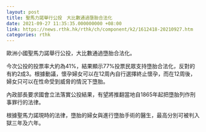 ```yaml
---
layout: post
title: 聖馬力諾舉行公投　大比數通過墮胎合法化
date: 2021-09-27 11:35:35.000000000 +08:00
link: https://news.rthk.hk/rthk/ch/component/k2/1612418-20210927.htm
categories: rthk
---
```


歐洲小國聖馬力諾舉行公投，大比數通過墮胎合法化。

今次公投的投票率大約為41%，結果顯示77%投票民眾支持墮胎合法化，反對的有約2成3。根據動議，懷孕婦女可以在12周內自行選擇終止懷孕，而在12周後，婦女只可以在性命受到威脅的情況下墮胎。

內政部長要求國會立法落實公投結果，有望將推翻當地自1865年起把墮胎列作刑事罪行的法律。

根據聖馬力諾現時的法律，墮胎的婦女與進行墮胎手術的醫生，最高分別可被判入獄三年及六年。
